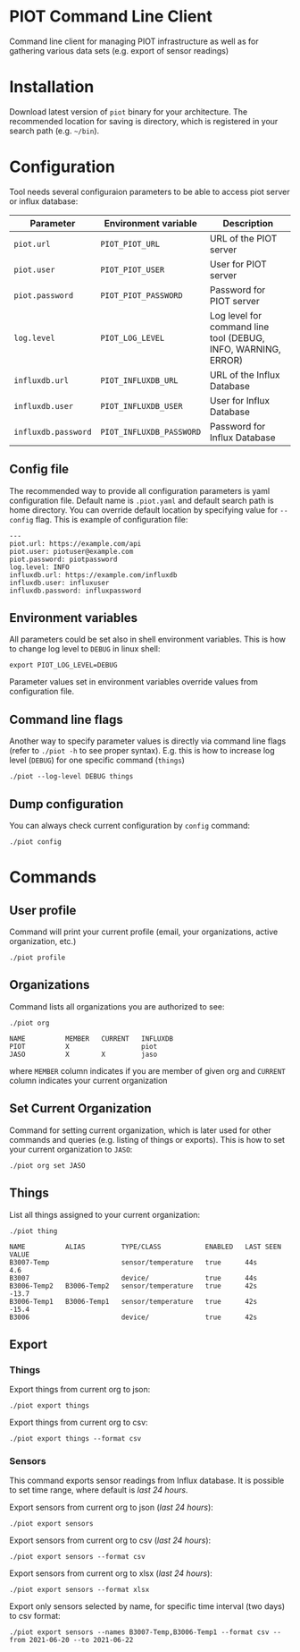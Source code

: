 # PIOT Command Line Client

Command line client for managing PIOT infrastructure as well as for gathering
various data sets (e.g. export of sensor readings) 

# Installation

Download latest version of `piot` binary for your architecture. The recommended location
for saving is directory, which is registered in your search path (e.g. `~/bin`).

# Configuration

Tool needs several configuraion parameters to be able to access piot server or influx database:

| Parameter           | Environment variable     | Description                                                   |
|---------------------|--------------------------|---------------------------------------------------------------|
| `piot.url`          | `PIOT_PIOT_URL`          | URL of the PIOT server                                        |
| `piot.user`         | `PIOT_PIOT_USER`         | User for PIOT server                                          |
| `piot.password`     | `PIOT_PIOT_PASSWORD`     | Password for PIOT server                                      |
| `log.level`         | `PIOT_LOG_LEVEL`         | Log level for command line tool (DEBUG, INFO, WARNING, ERROR) |
| `influxdb.url`      | `PIOT_INFLUXDB_URL`      | URL of the Influx Database                                    |
| `influxdb.user`     | `PIOT_INFLUXDB_USER`     | User for Influx Database                                      |
| `influxdb.password` | `PIOT_INFLUXDB_PASSWORD` | Password for Influx Database                                  |

## Config file

The recommended way to provide all configuration parameters is yaml
configuration file. Default name is `.piot.yaml` and default search path is home
directory. You can override default location by specifying value for `--config`
flag. This is example of configuration file:

```
---
piot.url: https://example.com/api
piot.user: piotuser@example.com
piot.password: piotpassword
log.level: INFO
influxdb.url: https://example.com/influxdb
influxdb.user: influxuser
influxdb.password: influxpassword
```

## Environment variables

All parameters could be set also in shell environment variables. This is how to
change log level to `DEBUG` in linux shell:

```
export PIOT_LOG_LEVEL=DEBUG
```

Parameter values set in environment variables override values from configuration
file.

## Command line flags

Another way to specify parameter values is directly via command line flags
(refer to `./piot -h` to see proper syntax). E.g. this is how to increase log
level (`DEBUG`) for one specific command (`things`)

```
./piot --log-level DEBUG things
```

## Dump configuration

You can always check current configuration by `config` command:
```
./piot config
```

# Commands

## User profile

Command will print your current profile (email, your organizations, active
organization, etc.)

```
./piot profile
```

## Organizations

Command lists all organizations you are authorized to see:

```
./piot org

NAME          MEMBER   CURRENT   INFLUXDB      
PIOT          X                  piot          
JASO          X        X         jaso          
```
where `MEMBER` column indicates if you are member of given org and `CURRENT`
column indicates your current organization

## Set Current Organization

Command for setting current organization, which is later used for other commands
and queries (e.g. listing of things or exports). This is how to set your current
organization to `JASO`:

```
./piot org set JASO
```

## Things

List all things assigned to your current organization:

```
./piot thing

NAME          ALIAS         TYPE/CLASS           ENABLED   LAST SEEN   VALUE   
B3007-Temp                  sensor/temperature   true      44s         4.6     
B3007                       device/              true      44s                 
B3006-Temp2   B3006-Temp2   sensor/temperature   true      42s         -13.7   
B3006-Temp1   B3006-Temp1   sensor/temperature   true      42s         -15.4   
B3006                       device/              true      42s
```

## Export

### Things

Export things from current org to json:

```
./piot export things
```

Export things from current org to csv:
```
./piot export things --format csv
```

### Sensors

This command exports sensor readings from Influx database. It is possible to set
time range, where default is *last 24 hours*.

Export sensors from current org to json (*last 24 hours*):
```
./piot export sensors 
```

Export sensors from current org to csv (*last 24 hours*):
```
./piot export sensors --format csv
```

Export sensors from current org to xlsx (*last 24 hours*):
```
./piot export sensors --format xlsx 
```

Export only sensors selected by name, for specific time interval (two days) to
csv format:
```
./piot export sensors --names B3007-Temp,B3006-Temp1 --format csv --from 2021-06-20 --to 2021-06-22
```